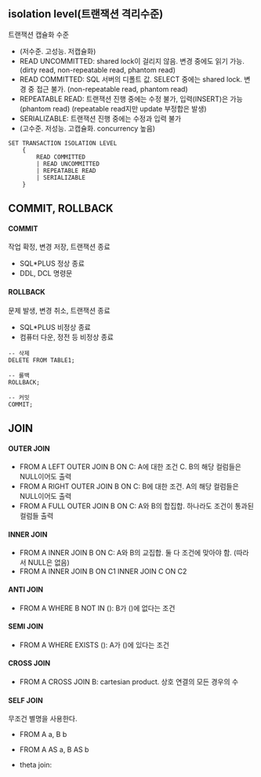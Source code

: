 ## isolation level(트랜잭션 격리수준)
트랜잭션 캡슐화 수준
- (저수준. 고성능. 저캡슐화)
- READ UNCOMMITTED: shared lock이 걸리지 않음. 변경 중에도 읽기 가능. (dirty read, non-repeatable read, phantom read)
- READ COMMITTED: SQL 서버의 디폴트 값. SELECT 중에는 shared lock. 변경 중 접근 불가. (non-repeatable read, phantom read)
- REPEATABLE READ: 트랜잭션 진행 중에는 수정 불가, 입력(INSERT)은 가능 (phantom read) (repeatable read지만 update 부정합은 발생)
- SERIALIZABLE: 트랜잭션 진행 중에는 수정과 입력 불가
- (고수준. 저성능. 고캡슐화. concurrency 높음)

```
SET TRANSACTION ISOLATION LEVEL
    {
        READ COMMITTED
        | READ UNCOMMITTED
        | REPEATABLE READ
        | SERIALIZABLE
    }
```

## COMMIT, ROLLBACK
#### COMMIT
작업 확정, 변경 저장, 트랜잭션 종료
- SQL\*PLUS 정상 종료
- DDL, DCL 명령문
#### ROLLBACK
문제 발생, 변경 취소, 트랜잭션 종료
- SQL\*PLUS 비정상 종료
- 컴퓨터 다운, 정전 등 비정상 종료
```
-- 삭제
DELETE FROM TABLE1;

-- 롤백
ROLLBACK;

-- 커밋
COMMIT;
```

## JOIN
#### OUTER JOIN
- FROM A LEFT OUTER JOIN B ON C: A에 대한 조건 C. B의 해당 컬럼들은 NULL이어도 출력
- FROM A RIGHT OUTER JOIN B ON C: B에 대한 조건. A의 해당 컬럼들은 NULL이어도 출력
- FROM A FULL OUTER JOIN B ON C: A와 B의 합집합. 하나라도 조건이 통과된 컬럼들 출력
#### INNER JOIN
- FROM A INNER JOIN B ON C: A와 B의 교집합. 둘 다 조건에 맞아야 함. (따라서 NULL은 없음)
- FROM A INNER JOIN B ON C1 INNER JOIN C ON C2
#### ANTI JOIN
- FROM A WHERE B NOT IN (): B가 ()에 없다는 조건
#### SEMI JOIN
- FROM A WHERE EXISTS (): A가 ()에 있다는 조건

#### CROSS JOIN
- FROM A CROSS JOIN B: cartesian product. 상호 연결의 모든 경우의 수
#### SELF JOIN
무조건 별명을 사용한다.
- FROM A a, B b
- FROM A AS a, B AS b

- theta join:
